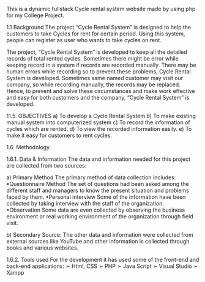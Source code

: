 This is a dynamic fullstack Cycle rental system website made by using php for my College Project.

1.1 Background
The project “Cycle Rental System” is designed to help the customers to take Cycles for
rent for certain period. Using this system, people can register as user who wants to take
cycles on rent.

The project, “Cycle Rental System” is developed to keep all the detailed records of total
rented cycles. Sometimes there might be error while keeping record in a system if
records are recorded manually. There may be human errors while recording so to
prevent these problems, Cycle Rental System is developed. Sometimes same named
customer may visit our company, so while recording manually, the records may be
replaced.
Hence, to prevent and solve these circumstances and make work effective and easy for
both customers and the company, “Cycle Rental System” is developed.


11.5. OBJECTIVES
a) To develop a Cycle Rental System
b) To make existing manual system into computerized system
c) To record the information of cycles which are rented.
d) To view the recorded information easily.
e) To make it easy for customers to rent cycles.


1.6. Methodology

1.6.1. Data & Information
The data and information needed for this project are collected from two sources:

a) Primary Method
The primary method of data collection includes:
•Questionnaire Method
The set of questions had been asked among the different staff and
managers to know the present situation and problems faced by them.
•Personal interview
Some of the information have been collected by taking interview
with the staff of the organization.
•Observation
Some data are even collected by observing the business environment
or real working environment of the organization through field visit.

b) Secondary Source:
The other data and information were collected from external sources
like YouTube and other information is collected through books and
various websites.

1.6.2. Tools used
For the development it has used some of the front-end and back-end
applications:
➢ Html, CSS
➢ PHP
➢ Java Script
➢ Visual Studio
➢ Xampp
